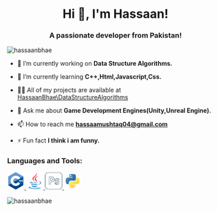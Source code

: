 <h1 align="center">Hi 👋, I'm Hassaan!</h1>
<h3 align="center">A passionate developer from Pakistan!</h3>

<p align="left"> <img src="https://komarev.com/ghpvc/?username=hassaanbhae&label=Profile%20views&color=0e75b6&style=flat" alt="hassaanbhae" /> </p>

- 🔭 I’m currently working on **Data Structure Algorithms.**

- 🌱 I’m currently learning **C++,Html,Javascript,Css.**

- 👨‍💻 All of my projects are available at [HassaanBhae\DataStructureAlgorithms](DataStructureAlgorithms)

- 💬 Ask me about **Game Development Engines(Unity,Unreal Engine).**

- 📫 How to reach me **hassaamushtaq04@gmail.com**

- ⚡ Fun fact **I think i am funny.**

<p align="left">
</p>

<h3 align="left">Languages and Tools:</h3>
<p align="left"> <a href="https://www.w3schools.com/cpp/" target="_blank" rel="noreferrer"> <img src="https://raw.githubusercontent.com/devicons/devicon/master/icons/cplusplus/cplusplus-original.svg" alt="cplusplus" width="40" height="40"/> </a> <a href="https://www.java.com" target="_blank" rel="noreferrer"> <img src="https://raw.githubusercontent.com/devicons/devicon/master/icons/java/java-original.svg" alt="java" width="40" height="40"/> </a> <a href="https://www.photoshop.com/en" target="_blank" rel="noreferrer"> <img src="https://raw.githubusercontent.com/devicons/devicon/master/icons/photoshop/photoshop-line.svg" alt="photoshop" width="40" height="40"/> </a> <a href="https://www.python.org" target="_blank" rel="noreferrer"> <img src="https://raw.githubusercontent.com/devicons/devicon/master/icons/python/python-original.svg" alt="python" width="40" height="40"/> </a> </p>

<p><img align="center" src="https://github-readme-stats.vercel.app/api/top-langs?username=hassaanbhae&show_icons=true&locale=en&layout=compact" alt="hassaanbhae" /></p>
